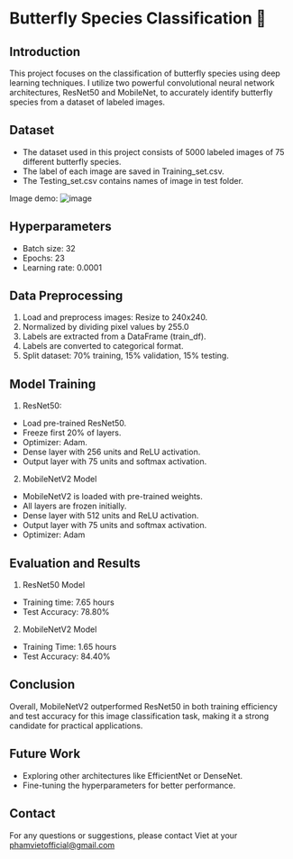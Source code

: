 # Butterfly Species Classification 🦋

## Introduction
This project focuses on the classification of butterfly species using deep learning techniques. I utilize two powerful convolutional neural network architectures, ResNet50 and MobileNet, 
to accurately identify butterfly species from a dataset of labeled images.

## Dataset
* The dataset used in this project consists of 5000 labeled images of 75 different butterfly species. 
* The label of each image are saved in Training_set.csv.
* The Testing_set.csv contains names of image in test folder.
  
Image demo:
![image](https://github.com/user-attachments/assets/9bcdcf38-c63e-4b22-8dbf-e72eb8c7a5d7)

## Hyperparameters
* Batch size: 32
* Epochs: 23
* Learning rate: 0.0001

## Data Preprocessing
1. Load and preprocess images: Resize to 240x240.
2. Normalized by dividing pixel values by 255.0
3. Labels are extracted from a DataFrame (train_df).
4. Labels are converted to categorical format.
5. Split dataset: 70% training, 15% validation, 15% testing.


## Model Training
1. ResNet50:
* Load pre-trained ResNet50.
* Freeze first 20% of layers.
* Optimizer: Adam.
* Dense layer with 256 units and ReLU activation.
* Output layer with 75 units and softmax activation.


2. MobileNetV2 Model
* MobileNetV2 is loaded with pre-trained weights.
* All layers are frozen initially.
* Dense layer with 512 units and ReLU activation.
* Output layer with 75 units and softmax activation.
* Optimizer: Adam

## Evaluation and Results
1. ResNet50 Model
* Training time: 7.65 hours
* Test Accuracy: 78.80%

2. MobileNetV2 Model
* Training Time: 1.65 hours
* Test Accuracy: 84.40%


## Conclusion
Overall, MobileNetV2 outperformed ResNet50 in both training efficiency and test accuracy for this image classification task, making it a strong candidate for practical applications.

## Future Work
* Exploring other architectures like EfficientNet or DenseNet.
* Fine-tuning the hyperparameters for better performance.

## Contact
For any questions or suggestions, please contact Viet at your phamvietofficial@gmail.com
